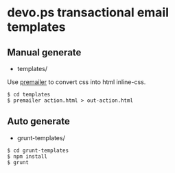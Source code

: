 devo.ps transactional email templates
=====================================

## Manual generate
- templates/

Use [premailer](https://github.com/premailer/premailer) to convert css into html inline-css.

```
$ cd templates
$ premailer action.html > out-action.html
```

## Auto generate
- grunt-templates/

```
$ cd grunt-templates
$ npm install
$ grunt
```

